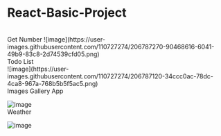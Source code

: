 # React-Basic-Project
<br>
Get Number
![image](https://user-images.githubusercontent.com/110727274/206787270-90468616-6041-49b9-83c8-2d74539cfd05.png)
<br>
Todo List
<br/>
![image](https://user-images.githubusercontent.com/110727274/206787120-34ccc0ac-78dc-4ca8-967a-768b5b5f5ac5.png)
<br>
Images Gallery App

![image](https://user-images.githubusercontent.com/110727274/207149222-8b5899bd-e44e-4a51-a26f-77e3cd4e82ac.png)
<br>
Weather

![image](https://user-images.githubusercontent.com/110727274/207712259-50732301-7e0f-48ee-b5f0-0bda3ef535e5.png)
